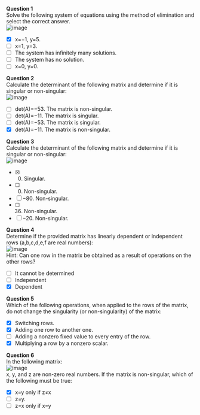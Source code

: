 **Question 1**<br>
Solve the following system of equations using the method of elimination and select the correct answer.<br>
![image](https://github.com/user-attachments/assets/6201896a-9104-4890-8fc9-1cd2b8694261)
- [x] x=−1, y=5.
- [ ] x=1, y=3.
- [ ] The system has infinitely many solutions.
- [ ] The system has no solution.
- [ ] x=0, y=0.

**Question 2**<br>
Calculate the determinant of the following matrix and determine if it is singular or non-singular:<br>
![image](https://github.com/user-attachments/assets/a446338e-2287-4129-b14a-c6f17f3c28f9)
- [ ] det(A)=−53. The matrix is non-singular.
- [ ] det(A)=−11. The matrix is singular.
- [ ] det(A)=−53. The matrix is singular.
- [x] det(A)=−11. The matrix is non-singular.

**Question 3**<br>
Calculate the determinant of the following matrix and determine if it is singular or non-singular:<br>
![image](https://github.com/user-attachments/assets/5302b057-c8c1-4080-8698-9a20d96cede0)
- [x] 0. Singular.
- [ ] 0. Non-singular.
- [ ] −80. Non-singular.
- [ ] 36. Non-singular.
- [ ] −20. Non-singular.

**Question 4**<br>
Determine if the provided matrix has linearly dependent or independent rows  (a,b,c,d,e,f are real numbers):<br>
![image](https://github.com/user-attachments/assets/ea07c30d-d605-4b3c-82cf-75b80d4c2eee)<br>
Hint: Can one row in the matrix be obtained as a result of operations on the other rows?
- [ ] It cannot be determined
- [ ] Independent
- [x] Dependent

**Question 5**<br>
Which of the following operations, when applied to the rows of the matrix, do not change the singularity (or non-singularity) of the matrix:
- [x] Switching rows.
- [x] Adding one row to another one. 
- [ ] Adding a nonzero fixed value to every entry of the row.
- [x] Multiplying a row by a nonzero scalar.

**Question 6**<br>
In the following matrix:<br>
![image](https://github.com/user-attachments/assets/19a6d788-c9f5-473c-b79a-d71022abd2ba)<br>
x, y, and z are non-zero real numbers. If the matrix is non-singular, which of the following must be true:
- [x] x=y only if z≠x
- [ ] z=y.
- [ ] z=x only if x=y
